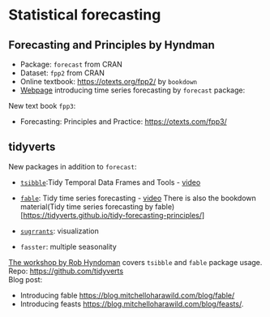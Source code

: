 
# Statistical forecasting 
## Forecasting and Principles  by Hyndman
- Package: `forecast` from CRAN  
- Dataset: `fpp2` from CRAN  
- Online textbook: https://otexts.org/fpp2/ by `bookdown`  
- [Webpage](https://robjhyndman.com/seminars/uwa2017/  ) introducing time series forecasting by `forecast` package: 

New text book `fpp3`:  
- Forecasting: Principles and Practice: https://otexts.com/fpp3/  

## tidyverts  
New packages in addition to `forecast`:   
- [`tsibble`](https://github.com/tidyverts/tsibble):Tidy Temporal Data Frames and Tools  - [video](https://www.youtube.com/watch?v=MemnYSGeJ34)  
- [`fable`](https://github.com/tidyverts/fable): Tidy time series forecasting  - [video](https://www.youtube.com/watch?v=MemnYSGeJ34)
There is also the bookdown material(Tidy time series forecasting by fable)[https://tidyverts.github.io/tidy-forecasting-principles/]

- [`sugrrants`](https://pkg.earo.me/sugrrants/index.html): visualization   
- `fasster`: multiple seasonality

[The workshop by Rob Hyndoman](https://github.com/robjhyndman/ISI_Workshop_2019) covers `tsibble` and `fable` package usage.  
Repo: https://github.com/tidyverts  
Blog post:  
- Introducing fable https://blog.mitchelloharawild.com/blog/fable/  
- Introducing feasts https://blog.mitchelloharawild.com/blog/feasts/. 

